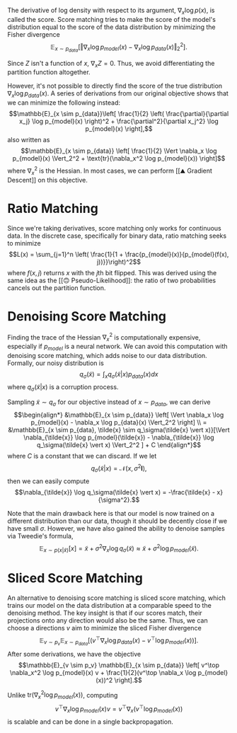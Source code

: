 The derivative of log density with respect to its argument, $\nabla_x \log p(x)$, is called the score. Score matching tries to make the score of the model's distribution equal to the score of the data distribution by minimizing the Fisher divergence $$\mathbb{E}_{x \sim p_{data}} \left[ \Vert \nabla_x \log p_{model}(x) - \nabla_x \log p_{data}(x) \Vert_2^2 \right].$$

Since $Z$ isn't a function of $x$, $\nabla_x Z = 0$. Thus, we avoid differentiating the partition function altogether.

However, it's not possible to directly find the score of the true distribution $\nabla_x \log p_{data}(x)$. A series of derivations from our original objective shows that we can minimize the following instead: $$\mathbb{E}_{x \sim p_{data}}\left[ \frac{1}{2} \left( \frac{\partial}{\partial x_j} \log p_{model}(x) \right)^2 + \frac{\partial^2}{\partial x_j^2} \log p_{model}(x) \right],$$ also written as $$\mathbb{E}_{x \sim p_{data}} \left[ \frac{1}{2} \Vert \nabla_x \log p_{model}(x) \Vert_2^2 + \text{tr}(\nabla_x^2 \log p_{model}(x)) \right]$$ where $\nabla_x^2$ is the Hessian. In most cases, we can perform [[⛰️ Gradient Descent]] on this objective.

# Ratio Matching
Since we're taking derivatives, score matching only works for continuous data. In the discrete case, specifically for binary data, ratio matching seeks to minimize $$L(x) = \sum_{j=1}^n \left(  \frac{1}{1 + \frac{p_{model}(x)}{p_{model}(f(x), j))}}\right)^2$$ where $f(x, j)$ returns $x$ with the $j$th bit flipped. This was derived using the same idea as the [[🙃 Pseudo-Likelihood]]: the ratio of two probabilities cancels out the partition function.

# Denoising Score Matching
Finding the trace of the Hessian $\nabla_x^2$ is computationally expensive, especially if $p_{model}$ is a neural network. We can avoid this computation with denoising score matching, which adds noise to our data distribution. Formally, our noisy distribution is $$q_\sigma(\tilde{x}) = \int_x q_\sigma(\tilde{x} \vert x)p_{data}(x) dx$$ where $q_\sigma(\tilde{x} \vert x)$ is a corruption process.

Sampling $\tilde{x} \sim q_\sigma$ for our objective instead of $x \sim p_{data}$, we can derive $$\begin{align*} &\mathbb{E}_{x \sim p_{data}} \left[ \Vert \nabla_x \log p_{model}(x) - \nabla_x \log p_{data}(x) \Vert_2^2 \right] \\ = &\mathbb{E}_{x \sim p_{data}, \tilde{x} \sim q_\sigma(\tilde{x} \vert x)}[\Vert \nabla_{\tilde{x}} \log p_{model}(\tilde{x}) - \nabla_{\tilde{x}} \log q_\sigma(\tilde{x} \vert x) \Vert_2^2 ] + C \end{align*}$$ where $C$ is a constant that we can discard. If we let $$q_\sigma(\tilde{x} \vert x) = \mathcal{N}(x, \sigma^2 \mathbf{I}),$$ then we can easily compute $$\nabla_{\tilde{x}} \log q_\sigma(\tilde{x} \vert x) = -\frac{\tilde{x} - x}{\sigma^2}.$$

Note that the main drawback here is that our model is now trained on a different distribution than our data, though it should be decently close if we have small $\sigma$. However, we have also gained the ability to denoise samples via Tweedie's formula, $$\mathbb{E}_{x \sim p(x \vert \tilde{x})}[x] = \tilde{x} + \sigma^2 \nabla_x \log q_\sigma(\tilde{x}) \approx \tilde{x} + \sigma^2 \log p_{model}(\tilde{x}).$$

# Sliced Score Matching
An alternative to denoising score matching is sliced score matching, which trains our model on the data distribution at a comparable speed to the denoising method. The key insight is that if our scores match, their projections onto any direction would also be the same. Thus, we can choose a directions $v$ aim to minimize the sliced Fisher divergence $$\mathbb{E}_{v \sim p_v} \mathbb{E}_{x \sim p_{data}} [(v^\top \nabla_x \log p_{data}(x) - v^\top \log p_{model}(x))].$$ After some derivations, we have the objective $$\mathbb{E}_{v \sim p_v} \mathbb{E}_{x \sim p_{data}} \left[ v^\top \nabla_x^2 \log p_{model}(x) v + \frac{1}{2}(v^\top \nabla_x \log p_{model}(x))^2 \right].$$

Unlike $\text{tr}(\nabla_x^2 \log p_{model}(x))$, computing $$v^\top \nabla_x \log p_{model}(x) v = v^\top \nabla_x(v^\top \log p_{model}(x))$$ is scalable and can be done in a single backpropagation.
